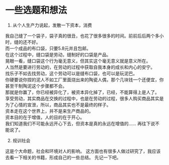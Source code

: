 # 一些选题和想法

1. 从个人生产力说起，发散一下资本，消费

我自己缝了一个袋子，袋子真的很丑，也花了很多很多的时间。前前后后两个多小时，缝的还不好。  
而一个成品的布口袋，只要5.8元并且包邮。  
在这个过程中，缝口袋是劳动，缝制好的口袋是产品。  
晃眼一看，缝口袋这个行为毫无意义，但其实这个毫无意义就是意义所在。  
人当然是要进行劳动的，在劳动的过程中获取自我本身的成长和内心的安宁。  
找乐子不如去找劳动，这个劳动可以是缝布口袋，也可以是玩泥巴。  
你硬要说你捏的泥人不如工厂里面烧出来的陶瓷人偶，那个几块钱一个还便宜，你甚至干制陶泥这个步骤都不会。  
那就是你赢了，你已经被异化了，被资本异化掉了，已经，不能算得上是人了。  
享受劳动，其实商品在交换的过程中，也是在劳动的过程，很多人购买商品其实是为了心情的宣泄，所以，商品其实也不是最终的样子。  
资本走在这个世界上，并不是来生产商品的。  
资本目的在于增值，人的目的在于开心。  
我们知道我们不可能永远开心下去，但资本是真的永远在增值的……
再往下说不能说了。

2. 规训社会

这是个大命题，社会和环境对人的影响。
这方面也有很多人做过研究了，我应该去看一下相关的书籍，形成自己的一些总结。
先记一下吧。